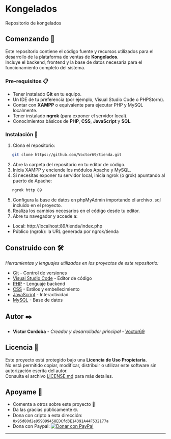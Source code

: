# Kongelados

Repositorio de kongelados

## Comenzando 🚀

Este repositorio contiene el código fuente y recursos utilizados para el desarrollo de la plataforma de ventas de **Kongelados**.  
Incluye el backend, frontend y la base de datos necesaria para el funcionamiento completo del sistema.

### Pre-requisitos 📋

* Tener instalado **Git** en tu equipo.
* Un IDE de tu preferencia (por ejemplo, Visual Studio Code o PHPStorm).
* Contar con **XAMPP** o equivalente para ejecutar PHP y MySQL localmente.
* Tener instalado **ngrok** (para exponer el servidor local).
* Conocimientos básicos de **PHP**, **CSS**, **JavaScript** y **SQL**.

### Instalación 🔧

1. Clona el repositorio:
```bash
   git clone https://github.com/Voctor69/tienda.git
```   
2. Abre la carpeta del repositorio en tu editor de código.
3. Inicia XAMPP y enciende los módulos Apache y MySQL.
4. Si necesitas exponer tu servidor local, inicia ngrok (o grok) apuntando al puerto de Apache:
```bash
   ngrok http 89
```   
5. Configura la base de datos en phpMyAdmin importando el archivo .sql incluido en el proyecto.
6. Realiza los cambios necesarios en el código desde tu editor.
7. Abre tu navegador y accede a:
* Local: http://localhost:89/tienda/index.php
* Público (ngrok): la URL generada por ngrok/tienda

## Construido con 🛠️

_Herramientas y lenguajes utilizados en los proyectos de este repositorio:_

* [Git](https://git-scm.com/) - Control de versiones
* [Visual Studio Code](https://code.visualstudio.com/) - Editor de código
* [PHP](https://www.php.net/) - Lenguaje backend
* [CSS](https://developer.mozilla.org/docs/Web/CSS) - Estilos y embellecimiento
* [JavaScript](https://developer.mozilla.org/docs/Web/JavaScript) - Interactividad
* [MySQL](https://www.mysql.com/) - Base de datos

## Autor ✒️

* **Victor Cordoba** - *Creador y desarrollador principal* - [Voctor69](https://github.com/Voctor69)

## Licencia 📄

Este proyecto está protegido bajo una **Licencia de Uso Propietaria**.  
No está permitido copiar, modificar, distribuir o utilizar este software sin autorización escrita del autor.  
Consulta el archivo [LICENSE.md](LICENSE.md) para más detalles.

## Apoyame 🎁

* Comenta a otros sobre este proyecto 📢
* Da las gracias públicamente 🤓.
* Dona con cripto a esta dirección: `0x95d80d2e959099458EDCfd3E14391A44F532177a`
* Dona con Paypal: [![Donar con PayPal](https://img.shields.io/badge/Donar%20con-PayPal-00457C?logo=paypal&logoColor=white)](https://www.paypal.com/donate/?business=cordobavictorml@gmail.com&no_recurring=0&currency_code=USD) 

---
